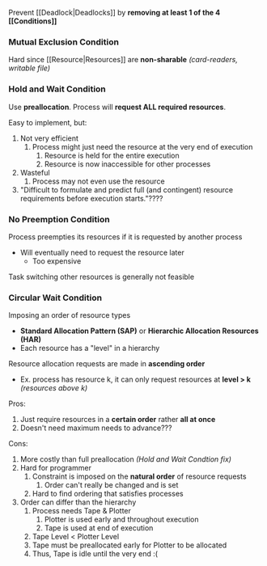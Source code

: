 Prevent [[Deadlock|Deadlocks]] by **removing at least 1 of the 4 [[Conditions]]**
### Mutual Exclusion Condition
Hard since [[Resource|Resources]] are **non-sharable** *(card-readers, writable file)*
### Hold and Wait Condition
Use **preallocation**. Process will **request ALL required resources**.

Easy to implement, but:
1. Not very efficient
	1. Process might just need the resource at the very end of execution
		1. Resource is held for the entire execution
		2. Resource is now inaccessible for other processes
2. Wasteful
	1. Process may not even use the resource
3. "Difficult to formulate and predict full (and contingent) resource requirements before execution starts."????
### No Preemption Condition
Process preempties its resources if it is requested by another process
- Will eventually need to request the resource later
	- Too expensive

Task switching other resources is generally not feasible
### Circular Wait Condition
Imposing an order of resource types
- **Standard Allocation Pattern (SAP)** or **Hierarchic Allocation Resources (HAR)**
- Each resource has a "level" in a hierarchy

Resource allocation requests are made in **ascending order**
- Ex. process has resource k, it can only request resources at **level > k** *(resources above k)*

Pros:
1. Just require resources in a **certain order** rather **all at once**
2. Doesn't need maximum needs to advance???

Cons:
1. More costly than full preallocation *(Hold and Wait Condtion fix)*
2. Hard for programmer
	1. Constraint is imposed on the **natural order** of resource requests
		1. Order can't really be changed and is set
	2. Hard to find ordering that satisfies processes
3. Order can differ than the hierarchy
	1. Process needs Tape & Plotter
		1. Plotter is used early and throughout execution
		2. Tape is used at end of execution
	2. Tape Level < Plotter Level
	3. Tape must be preallocated early for Plotter to be allocated
	4. Thus, Tape is idle until the very end :(